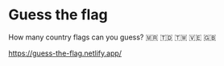 # Guess the flag
How many country flags can you guess? 🇲🇷 🇹🇩 🇹🇼 🇻🇪 🇬🇧

https://guess-the-flag.netlify.app/
